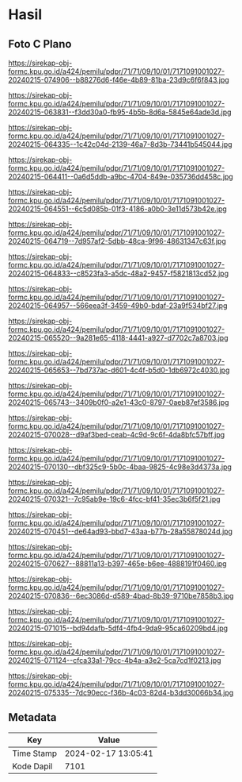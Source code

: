 # Hasil

## Foto C Plano

https://sirekap-obj-formc.kpu.go.id/a424/pemilu/pdpr/71/71/09/10/01/7171091001027-20240215-074906--b88276d6-f46e-4b89-81ba-23d9c6f6f843.jpg

https://sirekap-obj-formc.kpu.go.id/a424/pemilu/pdpr/71/71/09/10/01/7171091001027-20240215-063831--f3dd30a0-fb95-4b5b-8d6a-5845e64ade3d.jpg

https://sirekap-obj-formc.kpu.go.id/a424/pemilu/pdpr/71/71/09/10/01/7171091001027-20240215-064335--1c42c04d-2139-46a7-8d3b-73441b545044.jpg

https://sirekap-obj-formc.kpu.go.id/a424/pemilu/pdpr/71/71/09/10/01/7171091001027-20240215-064411--0a6d5ddb-a9bc-4704-849e-035736dd458c.jpg

https://sirekap-obj-formc.kpu.go.id/a424/pemilu/pdpr/71/71/09/10/01/7171091001027-20240215-064551--6c5d085b-01f3-4186-a0b0-3e11d573b42e.jpg

https://sirekap-obj-formc.kpu.go.id/a424/pemilu/pdpr/71/71/09/10/01/7171091001027-20240215-064719--7d957af2-5dbb-48ca-9f96-48631347c63f.jpg

https://sirekap-obj-formc.kpu.go.id/a424/pemilu/pdpr/71/71/09/10/01/7171091001027-20240215-064833--c8523fa3-a5dc-48a2-9457-f5821813cd52.jpg

https://sirekap-obj-formc.kpu.go.id/a424/pemilu/pdpr/71/71/09/10/01/7171091001027-20240215-064957--566eea3f-3459-49b0-bdaf-23a9f534bf27.jpg

https://sirekap-obj-formc.kpu.go.id/a424/pemilu/pdpr/71/71/09/10/01/7171091001027-20240215-065520--9a281e65-4118-4441-a927-d7702c7a8703.jpg

https://sirekap-obj-formc.kpu.go.id/a424/pemilu/pdpr/71/71/09/10/01/7171091001027-20240215-065653--7bd737ac-d601-4c4f-b5d0-1db6972c4030.jpg

https://sirekap-obj-formc.kpu.go.id/a424/pemilu/pdpr/71/71/09/10/01/7171091001027-20240215-065743--3409b0f0-a2e1-43c0-8797-0aeb87ef3586.jpg

https://sirekap-obj-formc.kpu.go.id/a424/pemilu/pdpr/71/71/09/10/01/7171091001027-20240215-070028--d9af3bed-ceab-4c9d-9c6f-4da8bfc57bff.jpg

https://sirekap-obj-formc.kpu.go.id/a424/pemilu/pdpr/71/71/09/10/01/7171091001027-20240215-070130--dbf325c9-5b0c-4baa-9825-4c98e3d4373a.jpg

https://sirekap-obj-formc.kpu.go.id/a424/pemilu/pdpr/71/71/09/10/01/7171091001027-20240215-070321--7c95ab9e-19c6-4fcc-bf41-35ec3b6f5f21.jpg

https://sirekap-obj-formc.kpu.go.id/a424/pemilu/pdpr/71/71/09/10/01/7171091001027-20240215-070451--de64ad93-bbd7-43aa-b77b-28a55878024d.jpg

https://sirekap-obj-formc.kpu.go.id/a424/pemilu/pdpr/71/71/09/10/01/7171091001027-20240215-070627--88811a13-b397-465e-b6ee-4888191f0460.jpg

https://sirekap-obj-formc.kpu.go.id/a424/pemilu/pdpr/71/71/09/10/01/7171091001027-20240215-070836--6ec3086d-d589-4bad-8b39-9710be7858b3.jpg

https://sirekap-obj-formc.kpu.go.id/a424/pemilu/pdpr/71/71/09/10/01/7171091001027-20240215-071015--bd94dafb-5df4-4fb4-9da9-95ca60209bd4.jpg

https://sirekap-obj-formc.kpu.go.id/a424/pemilu/pdpr/71/71/09/10/01/7171091001027-20240215-071124--cfca33a1-79cc-4b4a-a3e2-5ca7cd1f0213.jpg

https://sirekap-obj-formc.kpu.go.id/a424/pemilu/pdpr/71/71/09/10/01/7171091001027-20240215-075335--7dc90ecc-f36b-4c03-82d4-b3dd30066b34.jpg


## Metadata

| Key        | Value               |
| ---------- | ------------------- |
| Time Stamp | 2024-02-17 13:05:41 |
| Kode Dapil | 7101                |



